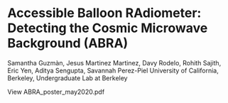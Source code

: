 # Accessible Balloon RAdiometer: Detecting the Cosmic Microwave Background (ABRA)
Samantha Guzmàn, Jesus Martinez Martinez, Davy Rodelo, Rohith Sajith, Eric Yen, Aditya Sengupta, Savannah Perez-Piel
University of California, Berkeley, Undergraduate Lab at Berkeley

View ABRA_poster_may2020.pdf

